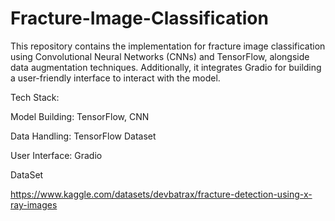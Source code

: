 # Fracture-Image-Classification
This repository contains the implementation for fracture image classification using Convolutional Neural Networks (CNNs) and TensorFlow, alongside data augmentation techniques. Additionally, it integrates Gradio for building a user-friendly interface to interact with the model.

Tech Stack:

Model Building: TensorFlow, CNN

Data Handling: TensorFlow Dataset

User Interface: Gradio

DataSet

https://www.kaggle.com/datasets/devbatrax/fracture-detection-using-x-ray-images
